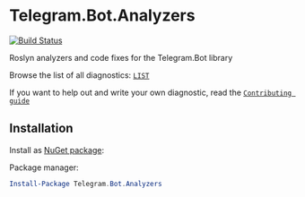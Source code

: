 # Telegram.Bot.Analyzers

[![Build Status](https://travis-ci.org/MihaZupan/Telegram.Bot.Analyzers.svg?branch=master)](https://travis-ci.org/MihaZupan/Telegram.Bot.Analyzers)

Roslyn analyzers and code fixes for the Telegram.Bot library

Browse the list of all diagnostics: [`LIST`](https://github.com/MihaZupan/Telegram.Bot.Analyzers/blob/master/LIST.md)

If you want to help out and write your own diagnostic, read the [`Contributing guide`](https://github.com/MihaZupan/Telegram.Bot.Analyzers/blob/master/CONTRIBUTING.md)

## Installation

Install as [NuGet package](https://www.nuget.org/packages/Telegram.Bot.Analyzers/):

Package manager:

```powershell
Install-Package Telegram.Bot.Analyzers
```